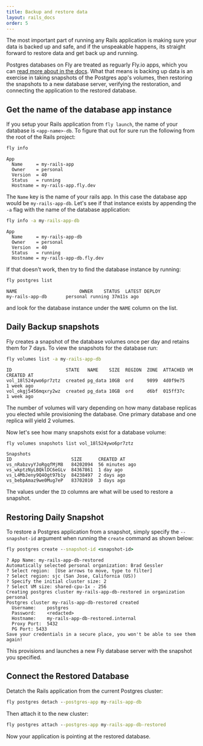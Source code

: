 ```yaml
---
title: Backup and restore data
layout: rails_docs
order: 5
---
```


The most important part of running any Rails application is making sure your data is backed up and safe, and if the unspeakable happens, its straight forward to restore data and get back up and running.

Postgres databases on Fly are treated as reguarly Fly.io apps, which you can [read more about in the docs](/source/docs/reference/postgres). What that means is backing up data is an exercise in taking snapshots of the Postgres app's volumes, then restoring the snapshots to a new database server, verifying the restoration, and connecting the application to the restored database.

## Get the name of the database app instance

If you setup your Rails application from `fly launch`, the name of your database is `<app-name>-db`. To figure that out for sure run the following from the root of the Rails project:

```cmd
fly info
```
```output
App
  Name     = my-rails-app
  Owner    = personal
  Version  = 40
  Status   = running
  Hostname = my-rails-app.fly.dev
```

The `Name` key is the name of your rails app. In this case the database app would be `my-rails-app-db`. Let's see if that instance exists by appending the `-a` flag with the name of the database application:

```cmd
fly info -a my-rails-app-db
```
```output
App
  Name     = my-rails-app-db
  Owner    = personal
  Version  = 40
  Status   = running
  Hostname = my-rails-app-db.fly.dev
```

If that doesn't work, then try to find the database instance by running:

```cmd
fly postgres list
```
```output
NAME                       OWNER    STATUS  LATEST DEPLOY
my-rails-app-db       personal running 37m11s ago
```

and look for the database instance under the `NAME` column on the list.

## Daily Backup snapshots

Fly creates a snapshot of the database volumes once per day and retains them for 7 days. To view the snapshots for the database run:

```cmd
fly volumes list -a my-rails-app-db
```
```output
ID                    STATE   NAME    SIZE  REGION  ZONE  ATTACHED VM CREATED AT
vol_18l524ywo6pr7ztz  created pg_data 10GB  ord     9899  4d0f9e75    1 week ago
vol_okgj5456mqxry2wz  created pg_data 10GB  ord     d6bf  015ff37c    1 week ago
```

The number of volumes will vary depending on how many database replicas you elected while provisioning the database. One primary database and one replica will yield 2 volumes.

Now let's see how many snapshots exist for a database volume:

```cmd
fly volumes snapshots list vol_18l524ywo6pr7ztz
```
```output
Snapshots
ID                      SIZE      CREATED AT
vs_nRabzvyYJoRgqfMjM8   84202094  56 minutes ago
vs_wkptzNyLBQklDC6eGLv  84367861  1 day ago
vs_L4MbJeny9Q4Ogt97b1y  84238497  2 days ago
vs_bebpAmaz9we0Mug7eP   83702010  3 days ago
```

The values under the `ID` columns are what will be used to restore a snapshot.

## Restoring Daily Snapshot

To restore a Postgres application from a snapshot, simply specify the `--snapshot-id` argument when running the `create` command as shown below:

```cmd
fly postgres create --snapshot-id <snapshot-id>
```
```
? App Name: my-rails-app-db-restored
Automatically selected personal organization: Brad Gessler
? Select region:  [Use arrows to move, type to filter]
? Select region: sjc (San Jose, California (US))
? Specify the initial cluster size: 2
? Select VM size: shared-cpu-1x - 256
Creating postgres cluster my-rails-app-db-restored in organization personal
Postgres cluster my-rails-app-db-restored created
  Username:    postgres
  Password:    <redacted>
  Hostname:    my-rails-app-db-restored.internal
  Proxy Port:  5432
  PG Port: 5433
Save your credentials in a secure place, you won't be able to see them again!
```

This provisions and launches a new Fly database server with the snapshot you specified.

## Connect the Restored Database

Detatch the Rails application from the current Postgres cluster:

```cmd
fly postgres detach --postgres-app my-rails-app-db
```

Then attach it to the new cluster:

```cmd
fly postgres attach --postgres-app my-rails-app-db-restored
```

Now your application is pointing at the restored database.
